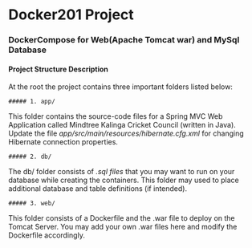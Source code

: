 # Docker201 Project
### DockerCompose for Web(Apache Tomcat war) and MySql Database

#### Project Structure Description 
At the root the project contains three important folders listed below: 

```
##### 1. app/
```
This folder contains the source-code files for a Spring MVC Web Application called Mindtree Kalinga Cricket Council (written in Java). Update the file *app/src/main/resources/hibernate.cfg.xml* for changing Hibernate connection properties. 

```
##### 2. db/
```
The db/ folder consists of *.sql files* that you may want to run on your database while creating the containers. This folder may used to place additional database and table definitions (if intended). 

```
##### 3. web/
```
This folder consists of a Dockerfile and the .war file to deploy on the Tomcat Server. You may add your own .war files here and modify the Dockerfile accordingly. 

